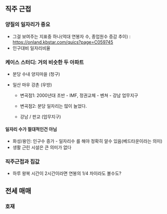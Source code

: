 ## 직주 근접
### 양질의 일자리가 중요
* 그걸 보여주는 지표중 하나(억대 연봉자 수, 종업원수 증감 추이) : https://onland.kbstar.com/quics?page=C059745
* 인구대비 일자리비율

### 케이스 스터디: 거의 비슷한 두 아파트 
* 분당 수내 양지마을 (청구)
* 일산 마우 강촌 (우방)

  * 변곡점1: 2000년대 초반 - IMF, 정권교체 - 벤쳐 - 강남 업무지구
  * 변곡점2: 분당 일자리는 많이 늘었다. 
  
  * 강남 / 판교 (업무지구)
   
#### 일자리 수가 절대적인건 아님
* 화성/용인: 인구수 증가 - 일자리수 를 해야 정확히 알수 있음(베드타운이라는 의미)
* 생활 근린 시설은 큰 의미가 없다

### 직주근접과 집값
* 하루 왕복 시간이 2시간이라면 연봉의 1/4 차이라도 볼수도?



## 전세 매매 
### 호재


